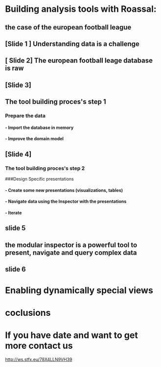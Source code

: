 # Building analysis tools with Roassal: 
## the case of the european football league

## [Slide 1 ] Understanding data is a challenge

## [ Slide 2] The european football leage database is raw

## [Slide 3]
## The tool building proces's step 1
### Prepare the data 
#### - Import the database in memory
#### - Improve the domain model

## [Slide 4] 
### The tool building proces's step 2
###Design Specific presentations
#### - Create some new presentations (visualizations, tables)
#### - Navigate data using the Inspector with the presentations
#### - Iterate


## slide 5
## the modular inspector is a powerful tool to present, navigate and query complex data

## slide 6

# Enabling dynamically special views

# coclusions

# If you have date and want to get more contact us

http://ws.stfx.eu/78X4LLN9VH39